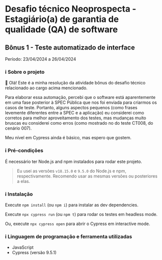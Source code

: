 # Desafio técnico Neoprospecta - Estagiário(a) de garantia de qualidade (QA) de software
## Bônus 1 - Teste automatizado de interface

Período: 23/04/2024 a 26/04/2024

### ℹ Sobre o projeto

👋 Olá! Este é a minha resolução da atividade bônus do desafio técnico relacionado ao cargo acima mencionado. 

Para elaborar essa automação, percebi que o software está aparentemente em uma fase posterior à SPEC Pública que nos foi enviada para criarmos os casos de teste. Portanto, alguns aspectos pequenos (como frases levemente diferentes entre a SPEC e a aplicação) eu considerei como corretos para melhor aproveitamento dos testes, mas mudanças muito bruscas eu considerei como erros (como mostrado no do teste CT008, do cenário 007).

Meu nível em Cypress ainda é básico, mas espero que gostem. 

### ℹ Pré-condições

É necessário ter Node.js and npm instalados para rodar este projeto.

> Eu usei as versões `v18.15.0` e `9.5.0` do Node.js e npm, respectivamente. Recomendo usar as mesmas versões ou posteriores a elas.

### ℹ Instalação

Execute `npm install` (ou `npm i`) para instalar as dev dependencies.

Execute `npx cypress run` (ou `npm t`) para rodar os testes em headless mode.

Ou, execute `npx cypress open` para abrir o Cypress em interactive mode.

### ℹ Linguagem de programação e ferramenta utilizadas

- JavaScript
- Cypress (versão 9.5.1)

